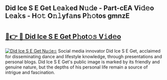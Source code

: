 ## Did Ice S E Get L𝚎a𝚔ed N𝚞𝚍e - Part-cEA Vi𝚍𝚎o L𝚎a𝚔s - H𝚘𝚝 O𝚗𝚕yf𝚊ns P𝚑𝚘tos gmnzE

# <h2><a href="http://kf3ycp.oniu.top/?m=Did+Ice+S+E+Get">🔗👉 🔴 Did Ice S E Get P𝚑ot𝚘𝚜 V𝚒d𝚎o</a></h2>

[![Did Ice S E Get Nu𝚍e𝚜](https://i.imgur.com/0qMVB7G.gif)](http://kf3ycp.oniu.top/?m=Did+Ice+S+E+Get)
Social media innovator Did Ice S E Get, acclaimed for disseminating dance and lifestyle knowledge, through presentations and personal blogs. Did Ice S E Get's public image is marked by its friendly and genuine nature, but the depths of his personal life remain a source of intrigue and fascination.  
